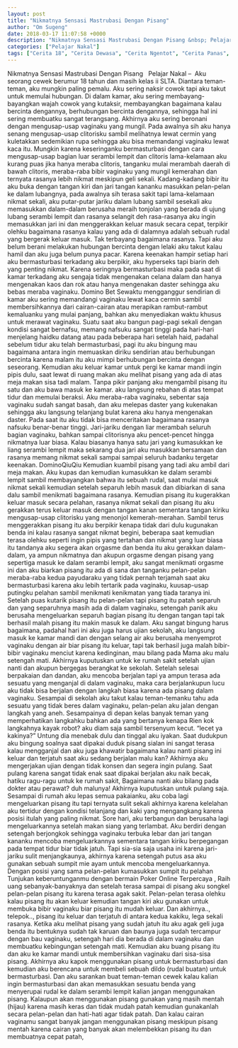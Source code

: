 ```yaml
---
layout: post
title: "Nikmatnya Sensasi Mastrubasi Dengan Pisang"
author: "Om Sugeng"
date: 2018-03-17 11:07:58 +0000
description: "Nikmatnya Sensasi Mastrubasi Dengan Pisang &nbsp; Pelajar Nakal &#8211;\u00a0\u00a0Aku seorang cewek berumur 18 tahun dan masih kelas ii SLTA. Diantara teman-teman, aku mungkin paling pemalu. Aku sering naksir..."
categories: ["Pelajar Nakal"]
tags: ["Cerita 18", "Cerita Dewasa", "Cerita Ngentot", "Cerita Panas", "Cerita Seks Pelajar"]
---
```



Nikmatnya Sensasi Mastrubasi Dengan Pisang
&nbsp;
Pelajar Nakal &#8211;  Aku seorang cewek berumur 18 tahun dan masih kelas ii SLTA. Diantara teman-teman, aku mungkin paling pemalu. Aku sering naksir cowok tapi aku takut untuk memulai hubungan. Di dalam kamar, aku sering membayang-bayangkan wajah cowok yang kutaksir, membayangkan bagaimana kalau bercinta dengannya, berhubungan bercinta dengannya, sehingga hal ini sering membuatku sangat terangsang. Akhirnya aku sering beronani dengan mengusap-usap vaginaku yang mungil.
Pada awalnya sih aku hanya senang mengusap-usap clitorisku sambil melihatnya lewat cermin yang kuletakkan sedemikian rupa sehingga aku bisa memandangi vaginaku lewat kaca itu. Mungkin karena keseringanku bermasturbasi dengan cara mengusap-usap bagian luar serambi lempit dan clitoris lama-kelamaan aku kurang puas jika hanya meraba clitoris, tanganku mulai merambah daerah di bawah clitoris, meraba-raba bibir vaginaku yang mungil kemerahan dan ternyata rasanya lebih nikmat meskipun geli sekali.
Kadang-kadang bibir itu aku buka dengan tangan kiri dan jari tangan kananku masukkan pelan-pelan ke dalam lubangnya, pada awalnya sih terasa sakit tapi lama-kelamaan nikmat sekali, aku putar-putar jariku dalam lubang sambil sesekali aku memasukkan dalam-dalam berusaha meraih tonjolan yang berada di ujung lubang serambi lempit dan rasanya selangit deh rasa-rasanya aku ingin memasukkan jari ini dan menggerakkan keluar masuk secara cepat,
terpikir olehku bagaimana rasanya kalau yang ada di dalamnya adalah sebuah rudal yang bergerak keluar masuk. Tak terbayang bagaimana rasanya. Tapi aku belum berani melakukan hubungan bercinta dengan lelaki aku takut kalau hamil dan aku juga belum punya pacar.
Karena keenakan hampir setiap hari aku bermasturbasi terkadang aku berpikir, aku hyperseks tapi biarin deh yang penting nikmat. Karena seringnya bermasturbasi maka pada saat di kamar terkadang aku sengaja tidak mengenakan celana dalam dan hanya mengenakan kaos dan rok atau hanya mengenakan daster sehingga aku bebas meraba vaginaku. Domino Bet
Sewaktu mengganggur sendirian di kamar aku sering memandangi vaginaku lewat kaca cermin sambil membersihkannya dari cairan-cairan atau merapikan rambut-rambut kemaluanku yang mulai panjang, bahkan aku menyediakan waktu khusus untuk merawat vaginaku.
Suatu saat aku bangun pagi-pagi sekali dengan kondisi sangat bernafsu, memang nafsuku sangat tinggi pada hari-hari menjelang haidku datang atau pada beberapa hari setelah haid, padahal sebelum tidur aku telah bermasturbasi, pagi itu aku bingung mau bagaimana antara ingin memuaskan diriku sendirian atau berhubungan bercinta karena malam itu aku mimpi berhubungan bercinta dengan seseorang.
Kemudian aku keluar kamar untuk pergi ke kamar mandi ingin pipis dulu, saat lewat di ruang makan aku melihat pisang yang ada di atas meja makan sisa tadi malam. Tanpa pikir panjang aku mengambil pisang itu satu dan aku bawa masuk ke kamar. aku langsung rebahan di atas tempat tidur dan memulai beraksi.
Aku meraba-raba vaginaku, sebentar saja vaginaku sudah sangat basah, dan aku melepas daster yang kukenakan sehingga aku langsung telanjang bulat karena aku hanya mengenakan daster. Pada saat itu aku tidak bisa menceritakan bagaimana rasanya nafsuku benar-benar tinggi.
Jari-jariku dengan liar merambah seluruh bagian vaginaku, bahkan sampai clitorisnya aku pencet-pencet hingga nikmatnya luar biasa. Kalau biasanya hanya satu jari yang kumasukkan ke liang serambi lempit maka sekarang dua jari aku masukkan bersamaan dan rasanya memang nikmat sekali sampai sampai seluruh badanku tergetar keenakan. DominoQiuQiu
Kemudian kuambil pisang yang tadi aku ambil dari meja makan. Aku kupas dan kemudian kumasukkan ke dalam serambi lempit sambil membayangkan bahwa itu sebuah rudal, saat mulai masuk nikmat sekali kemudian setelah separuh lebih masuk dan dibiarkan di sana dalu sambil menikmati bagaimana rasanya.
Kemudian pisang itu kugerakkan keluar masuk secara pelahan, rasanya nikmat sekali dan pisang itu aku gerakkan terus keluar masuk dengan tangan kanan sementara tangan kiriku mengusap-usap clitorisku yang menonjol kemerah-merahan.
Sambil terus menggerakkan pisang itu aku berpikir kenapa tidak dari dulu kugunakan benda ini kalau rasanya sangat nikmat begini, beberapa saat kemudian terasa olehku seperti ingin pipis yang tertahan dan nikmat yang luar biasa itu tandanya aku segera akan orgasme dan benda itu aku gerakkan dalam-dalam,
ya ampun nikmatnya dan akupun orgasme dengan pisang yang sepertiga masuk ke dalam serambi lempit, aku sangat menikmati orgasme ini dan aku biarkan pisang itu ada di sana dan tanganku pelan-pelan meraba-raba kedua payudaraku yang tidak pernah terjamah saat aku bermasturbasi karena aku lebih tertarik pada vaginaku, kuusap-usap putingku pelahan sambil menikmati kenikmatan yang tiada taranya ini.
Setelah puas kutarik pisang itu pelan-pelan tapi pisang itu patah separuh dan yang separuhnya masih ada di dalam vaginaku, setengah panik aku berusaha mengeluarkan separuh bagian pisang itu dengan tangan tapi tak berhasil malah pisang itu makin masuk ke dalam.
Aku sangat bingung harus bagaimana, padahal hari ini aku juga harus ujian sekolah, aku langsung masuk ke kamar mandi dan dengan selang air aku berusaha menyemprot vaginaku dengan air biar pisang itu keluar, tapi tak berhasil juga malah bibir-bibir vaginaku menciut karena kedinginan, mau bilang pada Mama aku malu setengah mati. Akhirnya kuputuskan untuk ke rumah sakit setelah ujian nanti dan akupun bergegas berangkat ke sekolah.
Setelah selesai berpakaian dan dandan, aku mencoba berjalan tapi ya ampun terasa ada sesuatu yang menganjal di dalam vaginaku, maka cara berjalankupun lucu aku tidak bisa berjalan dengan langkah biasa karena ada pisang dalam vaginaku.
Sesampai di sekolah aku takut kalau teman-temanku tahu ada sesuatu yang tidak beres dalam vaginaku, pelan-pelan aku jalan dengan langkah yang aneh. Sesampainya di depan kelas banyak teman yang memperhatikan langkahku bahkan ada yang bertanya kenapa Rien kok langkahnya kayak robot? aku diam saja sambil tersenyum kecut. “lecet ya kakinya?”
Untung dia menebak dulu dan tinggal aku iyakan. Saat dudukpun aku bingung soalnya saat dipakai duduk pisang sialan ini sangat terasa kalau mengganjal dan aku juga khawatir bagaimana kalau nanti pisang ini keluar dan terjatuh saat aku sedang berjalan malu kan?
Akhirnya aku mengerjakan ujian dengan tidak konsen dan segera ingin pulang. Saat pulang karena sangat tidak enak saat dipakai berjalan aku naik becak, hatiku ragu-ragu untuk ke rumah sakit, Bagaimana nanti aku bilang pada dokter atau perawat? duh malunya! Akhirnya kuputuskan untuk pulang saja.
Sesampai di rumah aku lepas semua pakaianku, aku coba lagi mengeluarkan pisang itu tapi ternyata sulit sekali akhirnya karena kelelahan aku tertidur dengan kondisi telanjang dan kaki yang mengangkang karena posisi itulah yang paling nikmat.
Sore hari, aku terbangun dan berusaha lagi mengeluarkannya setelah makan siang yang terlambat. Aku berdiri dengan setengah berjongkok sehingga vaginaku terbuka lebar dan jari tangan kananku mencoba mengeluarkannya sementara tangan kiriku berpegangan pada tempat tidur biar tidak jatuh. Tapi sia-sia saja usaha ini karena jari-jariku sulit menjangkaunya, akhirnya karena setengah putus asa aku gunakan sebuah sumpit mie ayam untuk mencoba mengeluarkannya.
Dengan posisi yang sama pelan-pelan kumasukkan sumpit itu pelahan
Tunjukan keberuntunganmu dengan bermain Poker Online Terpercaya , Raih uang sebanyak-banyaknya
dan setelah terasa sampai di pisang aku songkel pelan-pelan pisang itu karena terasa agak sakit. Pelan-pelan terasa olehku kalau pisang itu akan keluar kemudian tangan kiri aku gunakan untuk membuka bibir vaginaku biar pisang itu mudah keluar.
Dan akhirnya.., telepok.., pisang itu keluar dan terjatuh di antara kedua kakiku, lega sekali rasanya. Ketika aku melihat pisang yang sudah jatuh itu aku agak geli juga benda itu bentuknya sudah tak karuan dan baunya juga sudah tercampur dengan bau vaginaku, setengah hari dia berada di dalam vaginaku dan membuatku kebingungan setengah mati.
Kemudian aku buang pisang itu dan aku ke kamar mandi untuk membersihkan vaginaku dari sisa-sisa pisang. Akhirnya aku kapok menggunakan pisang untuk bermasturbasi dan kemudian aku berencana untuk membeli sebuah dildo (rudal buatan) untuk bermasturbasi.
Dan aku sarankan buat teman-teman cewek kalau kalian ingin bermasturbasi dan akan memasukkan sesuatu benda yang menyerupai rudal ke dalam serambi lempit kalian jangan menggunakan pisang. Kalaupun akan menggunakan pisang gunakan yang masih mentah (hijau) karena masih keras dan tidak mudah patah kemudian gunakanlah secara pelan-pelan dan hati-hati agar tidak patah.
Dan kalau cairan vaginamu sangat banyak jangan menggunakan pisang meskipun pisang mentah karena cairan yang banyak akan melembekkan pisang itu dan membuatnya cepat patah,
